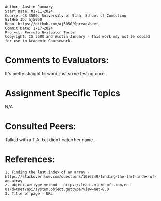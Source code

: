 ﻿```
Author: Austin January
Start Date: 01-11-2024
Course: CS 3500, University of Utah, School of Computing
GitHub ID: aj5050
Repo: https://github.com/aj5050/Spreadsheet
Commit Date: 1-17-2024
Project: Formula Evaluator Tester
Copyright: CS 3500 and Austin January - This work may not be copied for use in Academic Coursework.
```
# Comments to Evaluators:
It's pretty straight forward, just some testing code. 

# Assignment Specific Topics
N/A


# Consulted Peers:

Talked with a T.A. but didn't catch her name. 

# References:

    1. Finding the last index of an array - https://stackoverflow.com/questions/1056749/finding-the-last-index-of-an-array
    2. Object.GetType Method - https://learn.microsoft.com/en-us/dotnet/api/system.object.gettype?view=net-8.0
    3. Title of page - URL